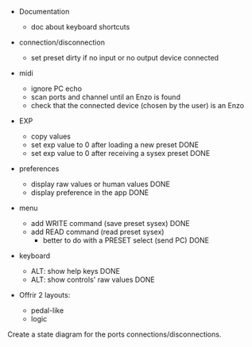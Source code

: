 - Documentation
    - doc about keyboard shortcuts

- connection/disconnection
    - set preset dirty if no input or no output device connected

- midi
    - ignore PC echo
    - scan ports and channel until an Enzo is found
    - check that the connected device (chosen by the user) is an Enzo

- EXP
    - copy values
    - set exp value to 0 after loading a new preset         DONE
    - set exp value to 0 after receiving a sysex preset     DONE

- preferences
    - display raw values or human values    DONE 
    - display preference in the app         DONE

- menu
    - add WRITE command (save preset sysex) DONE
    - add READ command (read preset sysex)
        - better to do with a PRESET select (send PC)   DONE

- keyboard
    - ALT: show help keys               DONE
    - ALT: show controls' raw values    DONE

- Offrir 2 layouts:
    - pedal-like
    - logic

Create a state diagram for the ports connections/disconnections.    
